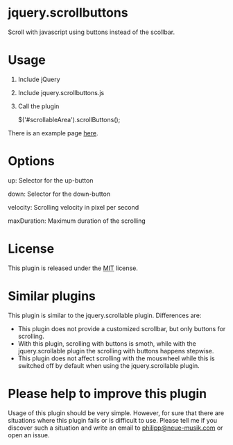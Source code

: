 jquery.scrollbuttons
====================

Scroll with javascript using buttons instead of the scollbar.



Usage
=====

1) Include jQuery

2) Include jquery.scrollbuttons.js

3) Call the plugin

    $('#scrollableArea').scrollButtons();

There is an example page [here](http://jquery.scrollbuttons.bruneck-berlin.com).



Options
=======

up:   Selector for the up-button

down: Selector for the down-button

velocity: Scrolling velocity in pixel per second

maxDuration: Maximum duration of the scrolling



License
=======

This plugin is released under the [MIT](http://www.opensource.org/licenses/mit-license.php) license.



Similar plugins
===============

This plugin is similar to the jquery.scrollable plugin. Differences are:

-   This plugin does not provide a customized scrollbar, but only
    buttons for scrolling.
-   With this plugin, scrolling with buttons is smoth, while with the
    jquery.scrollable plugin the scrolling with buttons happens stepwise.
-   This plugin does not affect scrolling with the mouswheel while this
    is switched off by default when using the jquery.scrollable plugin.



Please help to improve this plugin
==================================

Usage of this plugin should be very simple.
However, for sure that there are situations where this plugin fails
or is difficult to use.
Please tell me if you discover such a situation and write an email
to philipp@neue-musik.com or open an issue.
